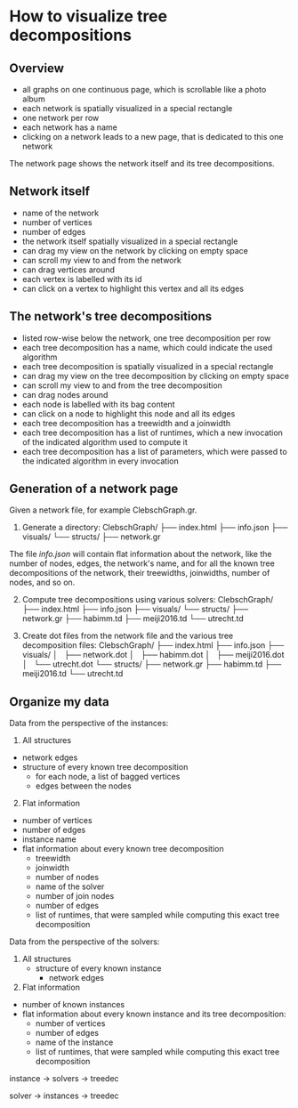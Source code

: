 # How to visualize tree decompositions

## Overview
* all graphs on one continuous page, which is scrollable like a photo album
* each network is spatially visualized in a special rectangle
* one network per row
* each network has a name
* clicking on a network leads to a new page, that is dedicated to this one network

The network page shows the network itself and its tree decompositions.

## Network itself
* name of the network
* number of vertices
* number of edges
* the network itself spatially visualized in a special rectangle
* can drag my view on the network by clicking on empty space
* can scroll my view to and from the network
* can drag vertices around
* each vertex is labelled with its id
* can click on a vertex to highlight this vertex and all its edges

## The network's tree decompositions
* listed row-wise below the network, one tree decomposition per row
* each tree decomposition has a name, which could indicate the used algorithm
* each tree decomposition is spatially visualized in a special rectangle
* can drag my view on the tree decomposition by clicking on empty space
* can scroll my view to and from the tree decomposition
* can drag nodes around
* each node is labelled with its bag content
* can click on a node to highlight this node and all its edges
* each tree decomposition has a treewidth and a joinwidth
* each tree decomposition has a list of runtimes, which a new invocation of the indicated algorithm used to compute it
* each tree decomposition has a list of parameters, which were passed to the indicated algorithm in every invocation

## Generation of a network page

Given a network file, for example ClebschGraph.gr.

1. Generate a directory:
    ClebschGraph/
    ├── index.html
    ├── info.json
    ├── visuals/
    └── structs/
        ├── network.gr

The file *info.json* will contain flat information about the network, like the number of nodes, edges, the network's name, and for all the known tree decompositions of the network, their treewidths, joinwidths, number of nodes, and so on.

2. Compute tree decompositions using various solvers:
    ClebschGraph/
    ├── index.html
    ├── info.json
    ├── visuals/
    └── structs/
        ├── network.gr
        ├── habimm.td
        ├── meiji2016.td
        └── utrecht.td

3. Create dot files from the network file and the various tree decomposition files:
    ClebschGraph/
    ├── index.html
    ├── info.json
    ├── visuals/
    │   ├── network.dot
    │   ├── habimm.dot
    │   ├── meiji2016.dot
    │   └── utrecht.dot
    └── structs/
        ├── network.gr
        ├── habimm.td
        ├── meiji2016.td
        └── utrecht.td

## Organize my data

Data from the perspective of the instances:
1. All structures
* network edges
* structure of every known tree decomposition
    * for each node, a list of bagged vertices
    * edges between the nodes
2. Flat information
* number of vertices
* number of edges
* instance name
* flat information about every known tree decomposition
    * treewidth
    * joinwidth
    * number of nodes
    * name of the solver
    * number of join nodes
    * number of edges
    * list of runtimes, that were sampled while computing this exact tree decomposition

Data from the perspective of the solvers:
1. All structures
    * structure of every known instance
        * network edges
2. Flat information
* number of known instances
* flat information about every known instance and its tree decomposition:
    * number of vertices
    * number of edges
    * name of the instance
    * list of runtimes, that were sampled while computing this exact tree decomposition

instance -> solvers -> treedec

solver -> instances -> treedec
